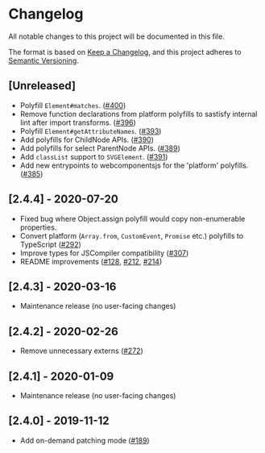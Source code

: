 # Changelog

All notable changes to this project will be documented in this file.

The format is based on [Keep a Changelog](https://keepachangelog.com/en/1.0.0/),
and this project adheres to [Semantic
Versioning](https://semver.org/spec/v2.0.0.html).

## [Unreleased]

- Polyfill `Element#matches`.
  ([#400](https://github.com/webcomponents/polyfills/pull/400))
- Remove function declarations from platform polyfills to sastisfy internal lint
  after import transforms.
  ([#396](https://github.com/webcomponents/polyfills/pull/396))
- Polyfill `Element#getAttributeNames`.
  ([#393](https://github.com/webcomponents/polyfills/pull/393))
- Add polyfills for ChildNode APIs.
  ([#390](https://github.com/webcomponents/polyfills/pull/390))
- Add polyfills for select ParentNode APIs.
  ([#389](https://github.com/webcomponents/polyfills/pull/389))
- Add `classList` support to `SVGElement`.
  ([#391](https://github.com/webcomponents/polyfills/pull/391))
- Add new entrypoints to webcomponentsjs for the 'platform' polyfills.
  ([#385](https://github.com/webcomponents/polyfills/pull/385))

## [2.4.4] - 2020-07-20

- Fixed bug where Object.assign polyfill would copy non-enumerable properties.
- Convert platform (`Array.from`, `CustomEvent`, `Promise` etc.) polyfills to
  TypeScript ([#292](https://github.com/webcomponents/polyfills/pull/292))
- Improve types for JSCompiler compatibility
  ([#307](https://github.com/webcomponents/polyfills/pull/307))
- README improvements
  ([#128](https://github.com/webcomponents/polyfills/pull/128),
  [#212](https://github.com/webcomponents/polyfills/pull/212),
  [#214](https://github.com/webcomponents/polyfills/pull/214))

## [2.4.3] - 2020-03-16

- Maintenance release (no user-facing changes)

## [2.4.2] - 2020-02-26

- Remove unnecessary externs
  ([#272](https://github.com/webcomponents/polyfills/pull/272))

## [2.4.1] - 2020-01-09

- Maintenance release (no user-facing changes)

## [2.4.0] - 2019-11-12

- Add on-demand patching mode
  ([#189](https://github.com/webcomponents/polyfills/pull/189))
